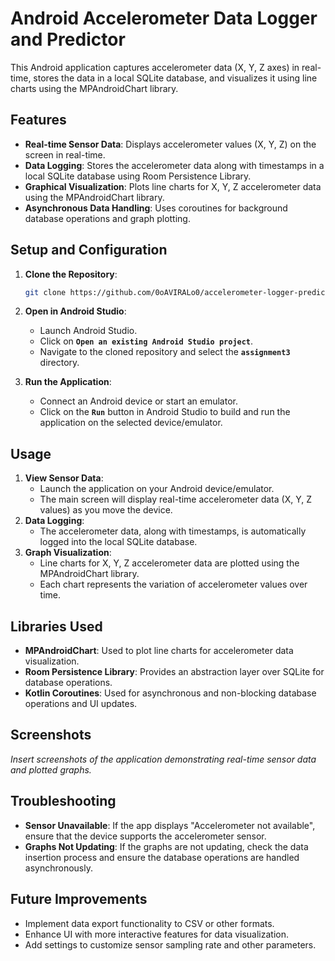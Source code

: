 # **Android Accelerometer Data Logger and Predictor**

This Android application captures accelerometer data (X, Y, Z axes) in real-time, stores the data in a local SQLite database, and visualizes it using line charts using the MPAndroidChart library.

## **Features**

- **Real-time Sensor Data**: Displays accelerometer values (X, Y, Z) on the screen in real-time.
- **Data Logging**: Stores the accelerometer data along with timestamps in a local SQLite database using Room Persistence Library.
- **Graphical Visualization**: Plots line charts for X, Y, Z accelerometer data using the MPAndroidChart library.
- **Asynchronous Data Handling**: Uses coroutines for background database operations and graph plotting.

## **Setup and Configuration**

1. **Clone the Repository**:
    
    ```bash
    git clone https://github.com/0oAVIRALo0/accelerometer-logger-predictor.git
    ```
    
2. **Open in Android Studio**:
    - Launch Android Studio.
    - Click on **`Open an existing Android Studio project`**.
    - Navigate to the cloned repository and select the **`assignment3`** directory.
3. **Run the Application**:
    - Connect an Android device or start an emulator.
    - Click on the **`Run`** button in Android Studio to build and run the application on the selected device/emulator.

## **Usage**

1. **View Sensor Data**:
    - Launch the application on your Android device/emulator.
    - The main screen will display real-time accelerometer data (X, Y, Z values) as you move the device.
2. **Data Logging**:
    - The accelerometer data, along with timestamps, is automatically logged into the local SQLite database.
3. **Graph Visualization**:
    - Line charts for X, Y, Z accelerometer data are plotted using the MPAndroidChart library.
    - Each chart represents the variation of accelerometer values over time.

## **Libraries Used**

- **MPAndroidChart**: Used to plot line charts for accelerometer data visualization.
- **Room Persistence Library**: Provides an abstraction layer over SQLite for database operations.
- **Kotlin Coroutines**: Used for asynchronous and non-blocking database operations and UI updates.

## **Screenshots**

*Insert screenshots of the application demonstrating real-time sensor data and plotted graphs.*

## **Troubleshooting**

- **Sensor Unavailable**: If the app displays "Accelerometer not available", ensure that the device supports the accelerometer sensor.
- **Graphs Not Updating**: If the graphs are not updating, check the data insertion process and ensure the database operations are handled asynchronously.

## **Future Improvements**

- Implement data export functionality to CSV or other formats.
- Enhance UI with more interactive features for data visualization.
- Add settings to customize sensor sampling rate and other parameters.
